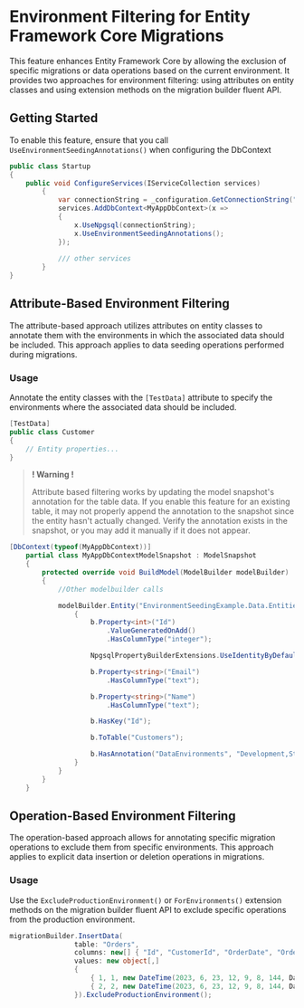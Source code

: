 # Environment Filtering for Entity Framework Core Migrations

This feature enhances Entity Framework Core by allowing the exclusion of specific migrations or data operations based on the current environment. It provides two approaches for environment filtering: using attributes on entity classes and using extension methods on the migration builder fluent API.

## Getting Started

To enable this feature, ensure that you call `UseEnvironmentSeedingAnnotations()` when configuring the DbContext

```csharp
public class Startup
{
	public void ConfigureServices(IServiceCollection services)
        {
            var connectionString = _configuration.GetConnectionString("DefaultConnection");
            services.AddDbContext<MyAppDbContext>(x =>
            {
                x.UseNpgsql(connectionString);
                x.UseEnvironmentSeedingAnnotations();
            });
			
			/// other services
        }
}
```

## Attribute-Based Environment Filtering

The attribute-based approach utilizes attributes on entity classes to annotate them with the environments in which the associated data should be included. This approach applies to data seeding operations performed during migrations.

### Usage

Annotate the entity classes with the `[TestData]` attribute to specify the environments where the associated data should be included.

```csharp
[TestData]
public class Customer
{
    // Entity properties...
}
```

> **! Warning !** 
> 
> Attribute based filtering works by updating the model snapshot's annotation for the table data. If you enable this feature for an existing table, 
> it may not properly append the annotation to the snapshot since the entity hasn't actually changed. Verify the annotation exists in the snapshot, or you may 
> add it manually if it does not appear.

```csharp
[DbContext(typeof(MyAppDbContext))]
    partial class MyAppDbContextModelSnapshot : ModelSnapshot
    {
        protected override void BuildModel(ModelBuilder modelBuilder)
        {
            //Other modelbuilder calls

            modelBuilder.Entity("EnvironmentSeedingExample.Data.Entities.Customer", b =>
                {
                    b.Property<int>("Id")
                        .ValueGeneratedOnAdd()
                        .HasColumnType("integer");

                    NpgsqlPropertyBuilderExtensions.UseIdentityByDefaultColumn(b.Property<int>("Id"));

                    b.Property<string>("Email")
                        .HasColumnType("text");

                    b.Property<string>("Name")
                        .HasColumnType("text");

                    b.HasKey("Id");

                    b.ToTable("Customers");

                    b.HasAnnotation("DataEnvironments", "Development,Staging"); //<<--- this must exist
                }
            }
        }
    }
```

## Operation-Based Environment Filtering

The operation-based approach allows for annotating specific migration operations to exclude them from specific environments. This approach applies to explicit data insertion or deletion operations in migrations.

### Usage

Use the `ExcludeProductionEnvironment()` or `ForEnvironments()` extension methods on the migration builder fluent API to exclude specific operations from the production environment.

```csharp
migrationBuilder.InsertData(
                table: "Orders",
                columns: new[] { "Id", "CustomerId", "OrderDate", "OrderNumber" },
                values: new object[,]
                {
                    { 1, 1, new DateTime(2023, 6, 23, 12, 9, 8, 144, DateTimeKind.Utc).AddTicks(6977), "ORD001" },
                    { 2, 2, new DateTime(2023, 6, 23, 12, 9, 8, 144, DateTimeKind.Utc).AddTicks(7028), "ORD002" }
                }).ExcludeProductionEnvironment();
```